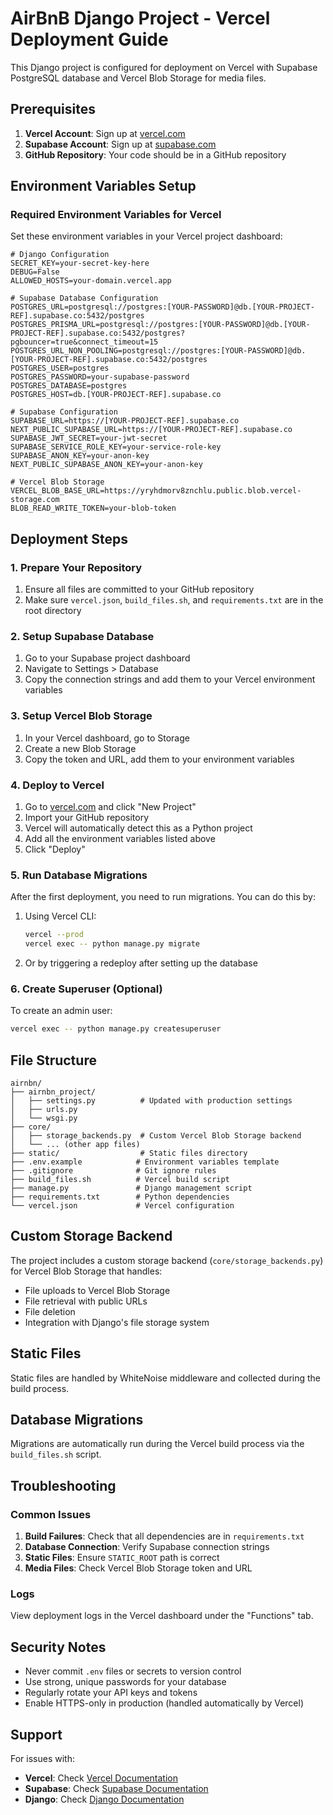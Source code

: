 # AirBnB Django Project - Vercel Deployment Guide

This Django project is configured for deployment on Vercel with Supabase PostgreSQL database and Vercel Blob Storage for media files.

## Prerequisites

1. **Vercel Account**: Sign up at [vercel.com](https://vercel.com)
2. **Supabase Account**: Sign up at [supabase.com](https://supabase.com)
3. **GitHub Repository**: Your code should be in a GitHub repository

## Environment Variables Setup

### Required Environment Variables for Vercel

Set these environment variables in your Vercel project dashboard:

```env
# Django Configuration
SECRET_KEY=your-secret-key-here
DEBUG=False
ALLOWED_HOSTS=your-domain.vercel.app

# Supabase Database Configuration
POSTGRES_URL=postgresql://postgres:[YOUR-PASSWORD]@db.[YOUR-PROJECT-REF].supabase.co:5432/postgres
POSTGRES_PRISMA_URL=postgresql://postgres:[YOUR-PASSWORD]@db.[YOUR-PROJECT-REF].supabase.co:5432/postgres?pgbouncer=true&connect_timeout=15
POSTGRES_URL_NON_POOLING=postgresql://postgres:[YOUR-PASSWORD]@db.[YOUR-PROJECT-REF].supabase.co:5432/postgres
POSTGRES_USER=postgres
POSTGRES_PASSWORD=your-supabase-password
POSTGRES_DATABASE=postgres
POSTGRES_HOST=db.[YOUR-PROJECT-REF].supabase.co

# Supabase Configuration
SUPABASE_URL=https://[YOUR-PROJECT-REF].supabase.co
NEXT_PUBLIC_SUPABASE_URL=https://[YOUR-PROJECT-REF].supabase.co
SUPABASE_JWT_SECRET=your-jwt-secret
SUPABASE_SERVICE_ROLE_KEY=your-service-role-key
SUPABASE_ANON_KEY=your-anon-key
NEXT_PUBLIC_SUPABASE_ANON_KEY=your-anon-key

# Vercel Blob Storage
VERCEL_BLOB_BASE_URL=https://yryhdmorv8znchlu.public.blob.vercel-storage.com
BLOB_READ_WRITE_TOKEN=your-blob-token
```

## Deployment Steps

### 1. Prepare Your Repository

1. Ensure all files are committed to your GitHub repository
2. Make sure `vercel.json`, `build_files.sh`, and `requirements.txt` are in the root directory

### 2. Setup Supabase Database

1. Go to your Supabase project dashboard
2. Navigate to Settings > Database
3. Copy the connection strings and add them to your Vercel environment variables

### 3. Setup Vercel Blob Storage

1. In your Vercel dashboard, go to Storage
2. Create a new Blob Storage
3. Copy the token and URL, add them to your environment variables

### 4. Deploy to Vercel

1. Go to [vercel.com](https://vercel.com) and click "New Project"
2. Import your GitHub repository
3. Vercel will automatically detect this as a Python project
4. Add all the environment variables listed above
5. Click "Deploy"

### 5. Run Database Migrations

After the first deployment, you need to run migrations. You can do this by:

1. Using Vercel CLI:
   ```bash
   vercel --prod
   vercel exec -- python manage.py migrate
   ```

2. Or by triggering a redeploy after setting up the database

### 6. Create Superuser (Optional)

To create an admin user:

```bash
vercel exec -- python manage.py createsuperuser
```

## File Structure

```
airnbn/
├── airnbn_project/
│   ├── settings.py          # Updated with production settings
│   ├── urls.py
│   └── wsgi.py
├── core/
│   ├── storage_backends.py  # Custom Vercel Blob Storage backend
│   └── ... (other app files)
├── static/                  # Static files directory
├── .env.example            # Environment variables template
├── .gitignore              # Git ignore rules
├── build_files.sh          # Vercel build script
├── manage.py               # Django management script
├── requirements.txt        # Python dependencies
└── vercel.json             # Vercel configuration
```

## Custom Storage Backend

The project includes a custom storage backend (`core/storage_backends.py`) for Vercel Blob Storage that handles:

- File uploads to Vercel Blob Storage
- File retrieval with public URLs
- File deletion
- Integration with Django's file storage system

## Static Files

Static files are handled by WhiteNoise middleware and collected during the build process.

## Database Migrations

Migrations are automatically run during the Vercel build process via the `build_files.sh` script.

## Troubleshooting

### Common Issues

1. **Build Failures**: Check that all dependencies are in `requirements.txt`
2. **Database Connection**: Verify Supabase connection strings
3. **Static Files**: Ensure `STATIC_ROOT` path is correct
4. **Media Files**: Check Vercel Blob Storage token and URL

### Logs

View deployment logs in the Vercel dashboard under the "Functions" tab.

## Security Notes

- Never commit `.env` files or secrets to version control
- Use strong, unique passwords for your database
- Regularly rotate your API keys and tokens
- Enable HTTPS-only in production (handled automatically by Vercel)

## Support

For issues with:
- **Vercel**: Check [Vercel Documentation](https://vercel.com/docs)
- **Supabase**: Check [Supabase Documentation](https://supabase.com/docs)
- **Django**: Check [Django Documentation](https://docs.djangoproject.com/)
